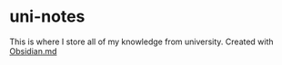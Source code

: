 # uni-notes
This is where I store all of my knowledge from university. Created with [Obsidian.md](https://obsidian.md/)